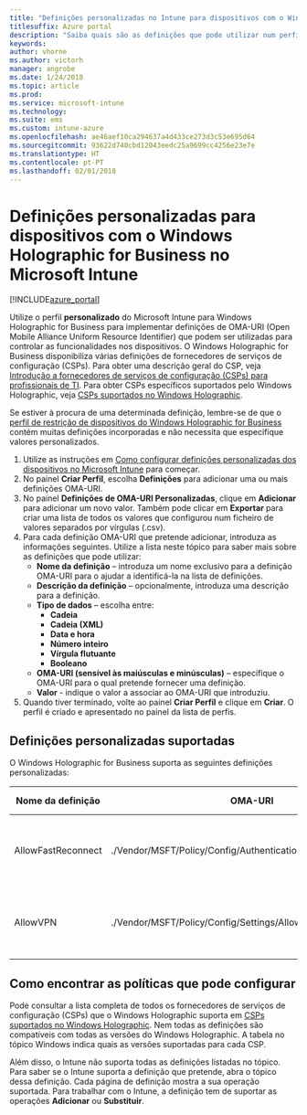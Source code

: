 ```yaml
---
title: "Definições personalizadas no Intune para dispositivos com o Windows Holographic for Business"
titlesuffix: Azure portal
description: "Saiba quais são as definições que pode utilizar num perfil personalizado do Windows Holographic for Business."
keywords: 
author: vhorne
ms.author: victorh
manager: angrobe
ms.date: 1/24/2018
ms.topic: article
ms.prod: 
ms.service: microsoft-intune
ms.technology: 
ms.suite: ems
ms.custom: intune-azure
ms.openlocfilehash: ae46aef10ca294637a4d433ce273d3c53e695d64
ms.sourcegitcommit: 93622d740cbd12043eedc25a9699cc4256e23e7e
ms.translationtype: HT
ms.contentlocale: pt-PT
ms.lasthandoff: 02/01/2018
---
```

# <a name="custom-device-settings-for-windows-holographic-for-business-devices-in-microsoft-intune"></a>Definições personalizadas para dispositivos com o Windows Holographic for Business no Microsoft Intune

[!INCLUDE[azure_portal](./includes/azure_portal.md)]

 Utilize o perfil **personalizado** do Microsoft Intune para Windows Holographic for Business para implementar definições de OMA-URI (Open Mobile Alliance Uniform Resource Identifier) que podem ser utilizadas para controlar as funcionalidades nos dispositivos. O Windows Holographic for Business disponibiliza várias definições de fornecedores de serviços de configuração (CSPs). Para obter uma descrição geral do CSP, veja [Introdução a fornecedores de serviços de configuração (CSPs) para profissionais de TI](https://technet.microsoft.com/itpro/windows/manage/how-it-pros-can-use-configuration-service-providers). Para obter CSPs específicos suportados pelo Windows Holographic, veja [CSPs suportados no Windows Holographic](https://docs.microsoft.com/en-us/windows/client-management/mdm/configuration-service-provider-reference#hololens).

Se estiver à procura de uma determinada definição, lembre-se de que o [perfil de restrição de dispositivos do Windows Holographic for Business](device-restrictions-windows-holographic.md) contém muitas definições incorporadas e não necessita que especifique valores personalizados.

1. Utilize as instruções em [Como configurar definições personalizadas dos dispositivos no Microsoft Intune](custom-settings-configure.md) para começar.
2. No painel **Criar Perfil**, escolha **Definições** para adicionar uma ou mais definições OMA-URI.
3. No painel **Definições de OMA-URI Personalizadas**, clique em **Adicionar** para adicionar um novo valor. Também pode clicar em **Exportar** para criar uma lista de todos os valores que configurou num ficheiro de valores separados por vírgulas (.csv).
4. Para cada definição OMA-URI que pretende adicionar, introduza as informações seguintes. Utilize a lista neste tópico para saber mais sobre as definições que pode utilizar:
    - **Nome da definição** – introduza um nome exclusivo para a definição OMA-URI para o ajudar a identificá-la na lista de definições.
    - **Descrição da definição** – opcionalmente, introduza uma descrição para a definição.
    - **Tipo de dados** – escolha entre:
        - **Cadeia**
        - **Cadeia (XML)**
        - **Data e hora**
        - **Número inteiro**
        - **Vírgula flutuante**
        - **Booleano**
    - **OMA-URI (sensível às maiúsculas e minúsculas)** – especifique o OMA-URI para o qual pretende fornecer uma definição.
    - **Valor** - indique o valor a associar ao OMA-URI que introduziu.
5. Quando tiver terminado, volte ao painel **Criar Perfil** e clique em **Criar**.
O perfil é criado e apresentado no painel da lista de perfis.

## <a name="supported-custom-settings"></a>Definições personalizadas suportadas

O Windows Holographic for Business suporta as seguintes definições personalizadas:


|Nome da definição|OMA-URI|Tipo de dados  |
|---------|---------|---------|
|AllowFastReconnect     |./Vendor/MSFT/Policy/Config/Authentication/AllowFastReconnect|Número inteiro (0 – não permitido, 1 – permitido)|
|AllowVPN     |./Vendor/MSFT/Policy/Config/Settings/AllowVPN|Número inteiro (0 – não permitido, 1 – permitido)|



## <a name="how-to-find-the-policies-you-can-configure"></a>Como encontrar as políticas que pode configurar

Pode consultar a lista completa de todos os fornecedores de serviços de configuração (CSPs) que o Windows Holographic suporta em [CSPs suportados no Windows Holographic](https://docs.microsoft.com/en-us/windows/client-management/mdm/configuration-service-provider-reference#hololens). Nem todas as definições são compatíveis com todas as versões do Windows Holographic. A tabela no tópico Windows indica quais as versões suportadas para cada CSP.

Além disso, o Intune não suporta todas as definições listadas no tópico. Para saber se o Intune suporta a definição que pretende, abra o tópico dessa definição. Cada página de definição mostra a sua operação suportada. Para trabalhar com o Intune, a definição tem de suportar as operações **Adicionar** ou **Substituir**.


